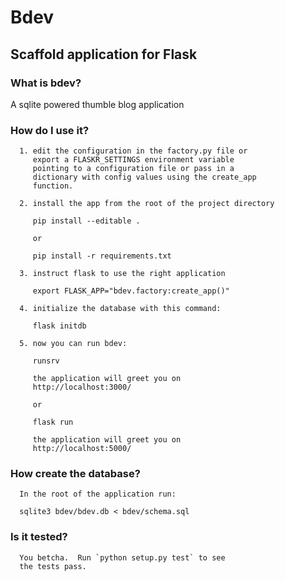 # Bdev

## Scaffold application for Flask


### What is bdev?

A sqlite powered thumble blog application

### How do I use it?

      1. edit the configuration in the factory.py file or
         export a FLASKR_SETTINGS environment variable
         pointing to a configuration file or pass in a
         dictionary with config values using the create_app
         function.

      2. install the app from the root of the project directory

         pip install --editable .

         or

         pip install -r requirements.txt

      3. instruct flask to use the right application

         export FLASK_APP="bdev.factory:create_app()"

      4. initialize the database with this command:

         flask initdb

      5. now you can run bdev:

         runsrv

         the application will greet you on
         http://localhost:3000/

         or

         flask run

         the application will greet you on
         http://localhost:5000/

### How create the database?

      In the root of the application run:

      sqlite3 bdev/bdev.db < bdev/schema.sql

### Is it tested?

      You betcha.  Run `python setup.py test` to see
      the tests pass.
